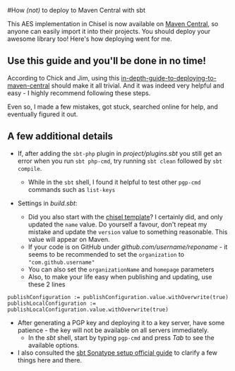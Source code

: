 #How _(not)_ to deploy to Maven Central with sbt

This AES implementation in Chisel is now available on [Maven Central](https://search.maven.org/search?q=g:com.github.hplp),
so anyone can easily import it into their projects. You should deploy your awesome library too! Here's how deploying went for me.

## Use this guide and you'll be done in no time!

According to Chick and Jim, using this [in-depth-guide-to-deploying-to-maven-central](https://leonard.io/blog/2017/01/an-in-depth-guide-to-deploying-to-maven-central/)
should make it all trivial. And it was indeed very helpful and easy - I highly recommend following these steps.

Even so, I made a few mistakes, got stuck, searched online for help, and eventually figured it out.

## A few additional details

* If, after adding the `sbt-php` plugin in _project/plugins.sbt_ you still get an error when you run `sbt php-cmd`, 
try running `sbt clean` followed by `sbt compile`.
  * While in the `sbt` shell, I found it helpful to test other `pgp-cmd` commands such as `list-keys`

* Settings in _build.sbt_:
  * Did you also start with the [chisel template](https://github.com/freechipsproject/chisel-template)? I certainly did,
  and only updated the `name` value. Do yourself a favour, don't repeat my mistake and update the `version` value to something
  reasonable. This value will appear on Maven.
  * If your code is on GitHub under _github.com/username/reponame_ - it seems to be recommended to set the `organization` 
  to `"com.github.username"`
  * You can also set the `organizationName` and `homepage` parameters
  * Also, to make your life easy when publishing and updating, use these 2 lines

```sbtshell
publishConfiguration := publishConfiguration.value.withOverwrite(true)
publishLocalConfiguration := publishLocalConfiguration.value.withOverwrite(true)
```

* After generating a PGP key and deploying it to a key server, have some patience - the key will not be available on all servers immediately.
  * In the _sbt_ shell, start by typing `pgp-cmd` and press _Tab_ to see the available options.
* I also consulted the [sbt Sonatype setup official guide](http://www.scala-sbt.org/release/docs/Using-Sonatype.html) to clarify a few things here and there.

